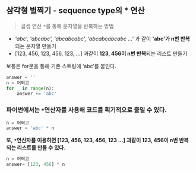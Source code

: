 ## ****삼각형 별찍기 - sequence type의 * 연산****

> 곱셈 연산 `*`를 통해 문자열을 반복하는 방법
>

- *'abc', 'abcabc', 'abcabcabc', 'abcabcabcabc ...'* 과 같이 **'abc'가 n번 반복**되는 문자열 만들기
- [123, 456, 123, 456, 123, ...] 과같이 **123, 456이 n번 반복**되는 리스트 만들기

보통은 for문을 통해 기존 스트링에 ‘abc’를 붙인다.

```python
answer = ''
n = 어쩌고
for _ in range(n):
    answer += 'abc'
```

### 파이썬에서는 `*`연산자를 사용해 코드를 획기적으로 줄일 수 있다.

```python
n = 어쩌고
answer = 'abc' * n
```

**또, `*`연산자를 이용하면 [123, 456, 123, 456, 123 ...] 과같이 123, 456이 n번 반복되는 리스트를 만들 수 있다.**

```python
n = 어쩌고
answer= [123, 456] * n
```